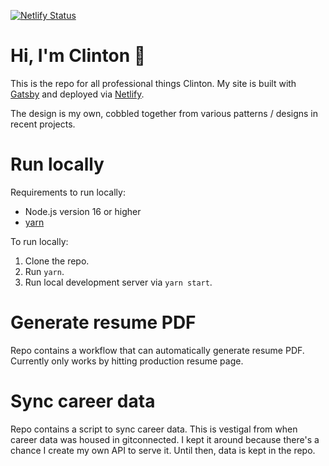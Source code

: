 [![Netlify Status](https://api.netlify.com/api/v1/badges/784104a7-d750-4a1a-b38f-17308981182b/deploy-status)](https://app.netlify.com/sites/clintonlangosch/deploys)

# Hi, I'm Clinton 👋

This is the repo for all professional things Clinton. My site is built with [Gatsby](https://www.gatsbyjs.com/) and deployed via [Netlify](https://www.netlify.com/).

The design is my own, cobbled together from various patterns / designs in recent projects.

# Run locally

Requirements to run locally:

- Node.js version 16 or higher
- [yarn](https://classic.yarnpkg.com/lang/en/docs/install/#mac-stable)

To run locally:

1. Clone the repo.
2. Run `yarn`.
3. Run local development server via `yarn start`.

# Generate resume PDF

Repo contains a workflow that can automatically generate resume PDF. Currently only works by hitting production resume page.

# Sync career data

Repo contains a script to sync career data. This is vestigal from when career data was housed in gitconnected. I kept it around because there's a chance I create my own API to serve it. Until then, data is kept in the repo.
